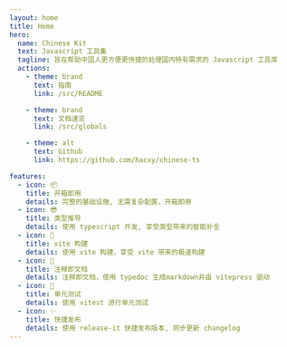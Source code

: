 ```yaml
---
layout: home
title: Home
hero:
  name: Chinese Kit
  text: Javascript 工具集
  tagline: 旨在帮助中国人更方便更快捷的处理国内特有需求的 Javascript 工具库
  actions:
    - theme: brand
      text: 指南
      link: /src/README

    - theme: brand
      text: 文档速览
      link: /src/globals

    - theme: alt
      text: Github
      link: https://github.com/hacxy/chinese-ts

features:
  - icon: 📦
    title: 开箱即用
    details: 完整的基础设施, 无需复杂配置，开箱即用
  - icon: 😎
    title: 类型推导
    details: 使用 typescript 开发, 享受类型带来的智能补全
  - icon: 🚀
    title: vite 构建
    details: 使用 vite 构建，享受 vite 带来的极速构建
  - icon: 📄
    title: 注释即文档
    details: 注释即文档，使用 typedoc 生成markdown并由 vitepress 驱动
  - icon: 📐
    title: 单元测试
    details: 使用 vitest 进行单元测试
  - icon: ✨
    title: 快捷发布
    details: 使用 release-it 快捷发布版本, 同步更新 changelog
---
```

